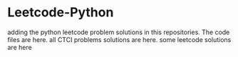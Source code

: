 # Leetcode-Python
adding the python leetcode problem solutions in this repositories. 
The code files are here.
all CTCI problems solutions are here.
some leetcode solutions are here















































































































































































































































































































































































































































































































































































































































































































































































































